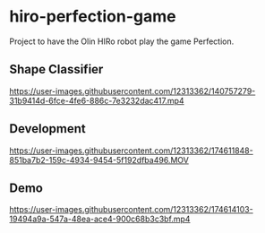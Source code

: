 # hiro-perfection-game
Project to have the Olin HIRo robot play the game Perfection.

## Shape Classifier
https://user-images.githubusercontent.com/12313362/140757279-31b9414d-6fce-4fe6-886c-7e3232dac417.mp4

## Development
https://user-images.githubusercontent.com/12313362/174611848-851ba7b2-159c-4934-9454-5f192dfba496.MOV

## Demo


https://user-images.githubusercontent.com/12313362/174614103-19494a9a-547a-48ea-ace4-900c68b3c3bf.mp4


